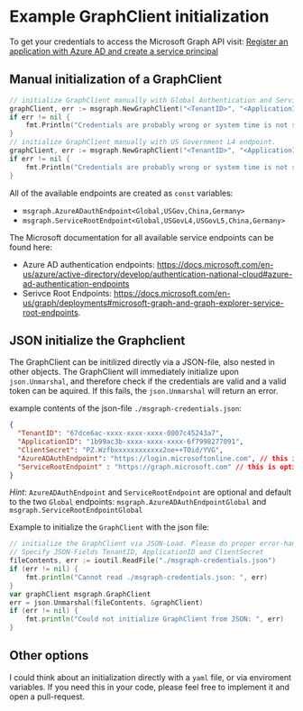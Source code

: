 # Example GraphClient initialization

To get your credentials to access the Microsoft Graph API visit: [Register an application with Azure AD and create a service principal](https://docs.microsoft.com/en-us/azure/active-directory/develop/howto-create-service-principal-portal#register-an-application-with-azure-ad-and-create-a-service-principal)

## Manual initialization of a GraphClient

````go
// initialize GraphClient manually with Global Authentication and Service endpoint
graphClient, err := msgraph.NewGraphClient("<TenantID>", "<ApplicationID>", "<ClientSecret>")
if err != nil {
    fmt.Println("Credentials are probably wrong or system time is not synced: ", err)
}
// initialize GraphClient manually with US Government L4 endpoint.
graphClient, err := msgraph.NewGraphClient("<TenantID>", "<ApplicationID>", "<ClientSecret>", msgraph.AzureADauthEndpointUSGov, msgraph.ServiceRootEndpointUSGovL4)
if err != nil {
    fmt.Println("Credentials are probably wrong or system time is not synced: ", err)
}
````

All of the available endpoints are created as `const` variables:

* `msgraph.AzureADauthEndpoint<Global,USGov,China,Germany>`
* `msgraph.ServiceRootEndpoint<Global,USGovL4,USGovL5,China,Germany>`

The Microsoft documentation for all available service endpoints can be found here:

* Azure AD authentication endpoints: https://docs.microsoft.com/en-us/azure/active-directory/develop/authentication-national-cloud#azure-ad-authentication-endpoints
* Serivce Root Endpoints: https://docs.microsoft.com/en-us/graph/deployments#microsoft-graph-and-graph-explorer-service-root-endpoints.


## JSON initialize the Graphclient

The GraphClient can be initilized directly via a JSON-file, also nested in other objects. The GraphClient will immediately initialize upon `json.Unmarshal`, and therefore check if the credentials are valid and a valid token can be aquired. If this fails, the `json.Unmarshal` will return an error.

example contents of the json-file `./msgraph-credentials.json`:
````json
{
  "TenantID": "67dce6ac-xxxx-xxxx-xxxx-0807c45243a7",
  "ApplicationID": "1b99ac3b-xxxx-xxxx-xxxx-6f7998277091",
  "ClientSecret": "PZ.Wzfbxxxxxxxxxxxx2oe++TOid/YVG",
  "AzureADAuthEndpoint": "https://login.microsoftonline.com", // this is optional
  "ServiceRootEndpoint" : "https://graph.microsoft.com" // this is optional
}
````

*Hint*: `AzureADAuthEndpoint` and `ServiceRootEndpoint` are optional and default to the two `Global` endpoints: `msgraph.AzureADAuthEndpointGlobal` and `msgraph.ServiceRootEndpointGlobal`

Example to initialize the `GraphClient` with the json file:

````go
// initialize the GraphClient via JSON-Load. Please do proper error-handling (!)
// Specify JSON-Fields TenantID, ApplicationID and ClientSecret
fileContents, err := ioutil.ReadFile("./msgraph-credentials.json")
if (err != nil) {
    fmt.println("Cannot read ./msgraph-credentials.json: ", err)
}
var graphClient msgraph.GraphClient
err = json.Unmarshal(fileContents, &graphClient)
if (err != nil) {
    fmt.println("Could not initialize GraphClient from JSON: ", err)
}
````

## Other options

I could think about an initialization directly with a `yaml` file, or via enviroment variables. If you need this in your code, please feel free to implement it and open a pull-request.

